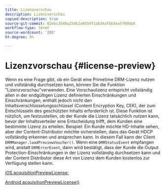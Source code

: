 ```yaml
---
title: Lizenzvorschau
description: Lizenzvorschau
copied-description: true
source-git-commit: 02ebc3548a254b2a6554f1ab34afbb3ea5f09bb8
workflow-type: tm+mt
source-wordcount: '203'
ht-degree: 0%

---
```


# Lizenzvorschau {#license-preview}

Wenn es eine Frage gibt, ob ein Gerät eine Primetime DRM-Lizenz nutzen und vollständig durchsetzen kann, können Sie die Funktion &quot;Lizenzvorschau&quot;verwenden. Eine Vorschaulizenz entspricht vollständig allen in der endgültigen Lizenz definierten Einschränkungen und Einschränkungen, enthält jedoch nicht den Inhaltsverschlüsselungsschlüssel (Content Encryption Key, CEK), der zum Entschlüsseln des geschützten Inhalts erforderlich ist. Diese Funktion ist nützlich, um festzustellen, ob der Kunde die Lizenz tatsächlich nutzen kann, bevor der Inhaltsverteiler eine Entscheidung trifft, dem Kunden eine bestimmte Lizenz zu erteilen. Beispiel: Ein Kunde möchte HD-Inhalte sehen, aber der Content-Distributor möchte sicherstellen, dass das Gerät HDCP vollständig erkennen und ansprechen kann. In diesem Fall kann der Client `DRMManager.loadPreviewVoucher()`. Wenn eine `DRMStatusEvent` empfangen wird, anstatt `DRMErrorEvent`, dann wird bestätigt, dass der Kunde die Output Protection-Einschränkungen in der Lizenz vollständig durchsetzen kann und der Content Distributor diese Art von Lizenz dem Kunden kostenlos zur Verfügung stellen kann.

[iOS acquisitionPreviewLicense:](https://help.adobe.com/en_US/primetime/api/drm-apis/client/ios/interface_d_r_m_manager.html#a3baac603bdd8826624dbe97f9faaba10)

[Android acquisitionPreviewLicense()](https://help.adobe.com/en_US/primetime/api/drm-apis/client/android/com/adobe/ave/drm/DRMManager.html#acquirePreviewLicense(com.adobe.ave.drm.DRMMetadata,%20com.adobe.ave.drm.DRMOperationErrorCallback,%20com.adobe.ave.drm.DRMLicenseAcquiredCallback))
